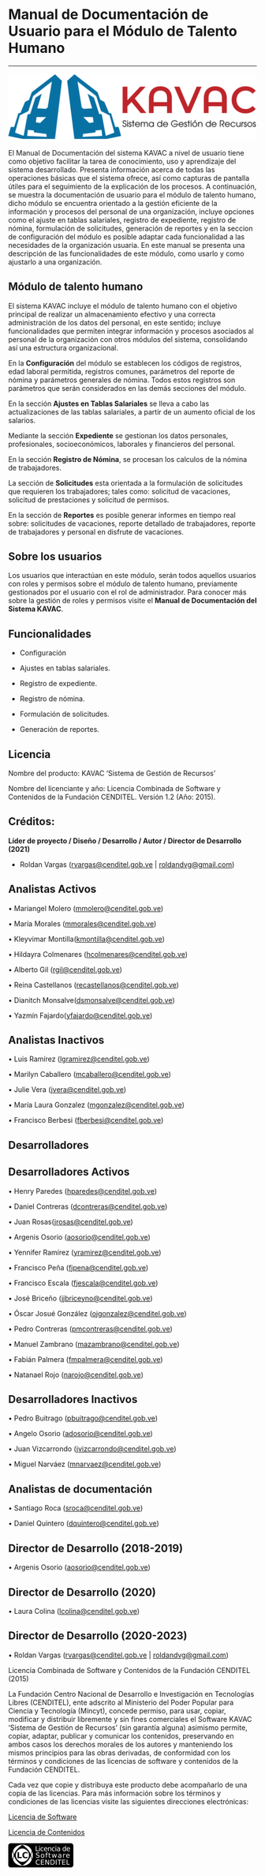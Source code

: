 # Manual de Documentación de Usuario para el Módulo de Talento Humano
*********************************************************************

![Screenshot](img/logokavac.png#imagen)

El Manual de Documentación del sistema KAVAC a nivel de usuario tiene como objetivo facilitar la tarea de conocimiento, uso y aprendizaje del sistema desarrollado. Presenta información acerca de todas las operaciones básicas que el sistema ofrece, así como capturas de pantalla útiles para el seguimiento de la explicación de los procesos. A continuación, se muestra la documentación de usuario para el módulo de talento humano, dicho módulo se encuentra orientado a la gestión eficiente de la información y procesos del personal de una organización, incluye opciones como el ajuste en tablas salariales, registro de expediente, registro de nómina, formulación de solicitudes, generación de reportes y en la seccion de configuración del módulo es posible adaptar cada funcionalidad a las necesidades de la organización usuaria. En este manual se presenta una descripción de las funcionalidades de este módulo, como usarlo y como ajustarlo a una organización. 

## Módulo de talento humano

El sistema KAVAC incluye el módulo de talento humano con el objetivo principal de realizar un almacenamiento efectivo y una correcta administración de los datos del personal, en este sentido; incluye funcionalidades que permiten integrar información y procesos asociados al personal de la organización con otros módulos del sistema, consolidando así una estructura organizacional.  

En la **Configuración** del módulo se establecen los códigos de registros, edad laboral permitida, registros comunes, parámetros del reporte de nómina y parámetros generales de nómina.   Todos estos registros son parámetros que serán considerados en las demás secciones del módulo.

En la sección **Ajustes en Tablas Salariales** se lleva a cabo las actualizaciones de las tablas salariales, a partir de un aumento oficial de los salarios.   

Mediante la sección **Expediente** se gestionan los datos personales, profesionales, socioeconómicos,  laborales y financieros del personal.

En la sección **Registro de Nómina**, se procesan los calculos de la nómina de trabajadores.

La sección de **Solicitudes** esta orientada a la formulación de solicitudes que requieren los trabajadores; tales como: solicitud de vacaciones, solicitud de prestaciones y solicitud de permisos.

En la sección de **Reportes** es posible generar informes en tiempo real sobre: solicitudes de vacaciones, reporte detallado de trabajadores, reporte de trabajadores y personal en disfrute de vacaciones.


## Sobre los usuarios

Los usuarios que interactúan en este módulo, serán todos aquellos usuarios con roles y permisos sobre el módulo de talento humano, previamente gestionados por el usuario con el rol de administrador. Para conocer más sobre la gestión de roles y permisos visite el **Manual de Documentación del Sistema KAVAC**.


## Funcionalidades

- Configuración

-  Ajustes en tablas salariales.

-  Registro de expediente. 

-  Registro de nómina.

-  Formulación de solicitudes.

-  Generación de reportes. 

## Licencia

Nombre del producto: KAVAC ‘Sistema de Gestión de Recursos’

Nombre del licenciante y año: Licencia Combinada de Software y Contenidos de la Fundación CENDITEL. Versión 1.2 (Año: 2015).

## Créditos: 

**Líder de proyecto / Diseño / Desarrollo / Autor / Director de Desarrollo (2021)**

- Roldan Vargas (rvargas@cenditel.gob.ve | roldandvg@gmail.com)

## Analistas Activos

• Mariangel Molero (mmolero@cenditel.gob.ve)

• María Morales (mmorales@cenditel.gob.ve) 

• Kleyvimar Montilla(kmontilla@cenditel.gob.ve)

• Hildayra Colmenares (hcolmenares@cenditel.gob.ve)

• Alberto Gil (rgil@cenditel.gob.ve)

• Reina Castellanos (recastellanos@cenditel.gob.ve)

• Dianitch Monsalve(dsmonsalve@cenditel.gob.ve)

• Yazmín Fajardo(yfajardo@cenditel.gob.ve)

## Analistas Inactivos

• Luis Ramírez (lgramirez@cenditel.gob.ve)

• Marilyn Caballero (mcaballero@cenditel.gob.ve)

• Julie Vera (jvera@cenditel.gob.ve)

• María Laura Gonzalez (mgonzalez@cenditel.gob.ve)

• Francisco Berbesi (fberbesi@cenditel.gob.ve)

## Desarrolladores

## Desarrolladores Activos

• Henry Paredes (hparedes@cenditel.gob.ve)

• Daniel Contreras (dcontreras@cenditel.gob.ve)

• Juan Rosas(jrosas@cenditel.gob.ve)

• Argenis Osorio (aosorio@cenditel.gob.ve)

• Yennifer Ramírez (yramirez@cenditel.gob.ve)

• Francisco Peña (fjpena@cenditel.gob.ve)

• Francisco Escala (fjescala@cenditel.gob.ve)

• José Briceño (jjbriceyno@cenditel.gob.ve) 

• Óscar Josué González (ojgonzalez@cenditel.gob.ve)

• Pedro Contreras (pmcontreras@cenditel.gob.ve)

• Manuel Zambrano (mazambrano@cenditel.gob.ve)

• Fabián Palmera (fmpalmera@cenditel.gob.ve)

• Natanael Rojo (narojo@cenditel.gob.ve) 

## Desarrolladores Inactivos

• Pedro Buitrago (pbuitrago@cenditel.gob.ve)

• Angelo Osorio (adosorio@cenditel.gob.ve)

• Juan Vizcarrondo (jvizcarrondo@cenditel.gob.ve)

• Miguel Narváez (mnarvaez@cenditel.gob.ve)

## Analistas de documentación

• Santiago Roca (sroca@cenditel.gob.ve)

• Daniel Quintero (dquintero@cenditel.gob.ve)

## Director de Desarrollo (2018-2019)

• Argenis Osorio (aosorio@cenditel.gob.ve)

## Director de Desarrollo (2020)

• Laura Colina (lcolina@cenditel.gob.ve)

## Director de Desarrollo (2020-2023)

• Roldan Vargas (rvargas@cenditel.gob.ve | roldandvg@gmail.com)
      



      





Licencia Combinada de Software y Contenidos de la Fundación CENDITEL (2015)  


La Fundación Centro Nacional de Desarrollo e Investigación en Tecnologías Libres (CENDITEL), ente adscrito al Ministerio del Poder Popular para  Ciencia y Tecnología (Mincyt), concede permiso, para usar, copiar, modificar y distribuir libremente y sin fines comerciales el Software KAVAC ‘Sistema de Gestión de Recursos’ (sin garantía alguna) asimismo permite, copiar, adaptar, publicar y comunicar los contenidos, preservando en ambos casos los derechos morales de los autores y manteniendo los mismos principios para las obras derivadas, de conformidad con los términos y condiciones de las licencias de software y contenidos de la Fundación CENDITEL.


Cada vez que copie y distribuya este producto debe acompañarlo de una copia de las licencias. Para más información sobre los términos y condiciones de las licencias visite las siguientes direcciones electrónicas:  


[Licencia de Software](http://conocimientolibre.cenditel.gob.ve/licencia-de-software-v-1-3/)

[Licencia de Contenidos](http://conocimientolibre.cenditel.gob.ve/licencias/)

![Screenshot](img/licencia.png)






